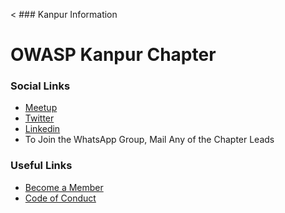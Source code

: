 < ### Kanpur Information

# OWASP Kanpur Chapter

### Social Links
* [Meetup](https://www.meetup.com/owasp-kanpur-chapter/)
* [Twitter](#)
* [Linkedin](#)
* To Join the WhatsApp Group, Mail Any of the Chapter Leads

### Useful Links
* [Become a Member](https://www.owasp.org/index.php/Membership)
* [Code of Conduct](https://www.owasp.org/index.php/Governance/Conference_Policies)
